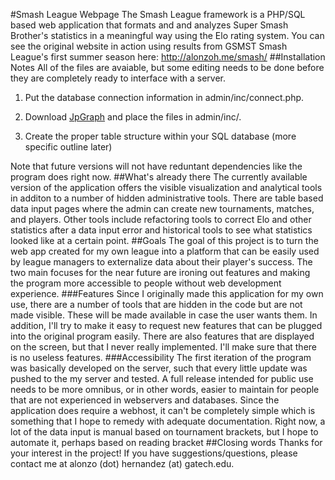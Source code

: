 #Smash League Webpage
The Smash League framework is a PHP/SQL based web application that formats and and analyzes Super Smash Brother's statistics in a meaningful way using the Elo rating system. You can see the original website in action using results from GSMST Smash League's first summer season here: http://alonzoh.me/smash/
##Installation Notes
All of the files are avaiable, but some editing needs to be done before they are completely ready to interface with a server. 

1. Put the database connection information in admin/inc/connect.php.

2. Download [JpGraph](http://jpgraph.net/download/) and place the files in admin/inc/. 

3. Create the proper table structure within your SQL database (more specific outline later)

Note that future versions will not have reduntant dependencies like the program does right now.
##What's already there
The currently available version of the application offers the visible visualization and analytical tools in additon to a number of hidden administrative tools. There are table based data input pages where the admin can create new tournaments, matches, and players. Other tools include refactoring tools to correct Elo and other statistics after a data input error and historical tools to see what statistics looked like at a certain point.
##Goals
The goal of this project is to turn the web app created for my own league into a platform that can be easily used by league managers to externalize data about their player's success. The two main focuses for the near future are ironing out features and making the program more accessible to people without web development experience. 
###Features
Since I originally made this application for my own use, there are a number of tools that are hidden in the code but are not made visible. These will be made available in case the user wants them. In addition, I'll try to make it easy to request new features that can be plugged into the original program easily. There are also features that are displayed on the screen, but that I never really implemented. I'll make sure that there is no useless features.
###Accessibility
The first iteration of the program was basically developed on the server, such that every little update was pushed to the my server and tested. A full release intended for public use needs to be more omnibus, or in other words, easier to maintain for people that are not experienced in webservers and databases. Since the application does require a webhost, it can't be completely simple which is something that I hope to remedy with adequate documentation. Right now, a lot of the data input is manual based on tournament brackets, but I hope to automate it, perhaps based on reading bracket 
##Closing words
Thanks for your interest in the project! If you have suggestions/questions, please contact me at alonzo (dot) hernandez (at) gatech.edu.